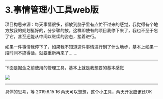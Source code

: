 # 3.事情管理小工具web版

项目构思来源：每天事情很多，都放到脑子里有点忙不过来的感觉，我觉得有个地方放我的规划挺好的，分步骤的放，这样即使有的项目我停下来了，我也不至于忘了它，甚至还能从中间以继续的姿态，接着进行。

如果一件事情我停下了，如果我不知道这件事情进行到了什么地步，基本上如果一段时间不搞得话，就要重新再来了.......


---

下面是掘金之前使用的管理工具，基本上就是我想要的基本感觉

<img src="https://itzkp-1253302184.cos.ap-beijing.myqcloud.com/notes/2.note/3.%E5%85%B6%E4%BB%96%E9%A1%B9%E7%9B%AE%E6%9E%84%E6%80%9D/1.png" />

---

具体的思考，等 2019.6.15 16 两天可以想想，这个小工具，两天开发应该还OK